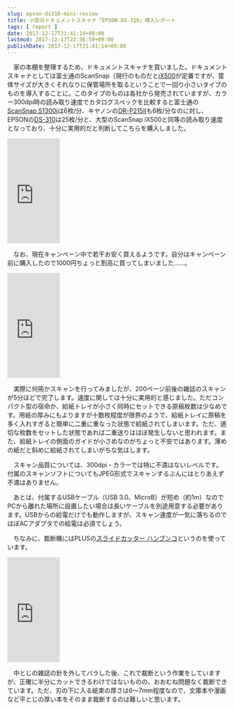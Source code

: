 ```yaml
---
slug: epson-ds310-mini-review
title: 小型のドキュメントスキャナ「EPSON DS-310」導入レポート
tags: [ report ]
date: 2017-12-17T21:41:14+09:00
lastmod: 2017-12-17T22:56:59+09:00
publishDate: 2017-12-17T21:41:14+09:00
---
```


　家の本棚を整理するため、ドキュメントスキャナを買いました。ドキュメントスキャナとしては富士通のScanSnap（現行のものだと[iX500](http://scansnap.fujitsu.com/jp/product/ix500/)が定番ですが、筐体サイズが大きくそれなりに保管場所を取るということで一回り小さいタイプのものを導入することに。このタイプのものは各社から発売されていますが、カラー300dpi時の読み取り速度でカタログスペックを比較すると富士通の[ScanSnap S1300i](http://scansnap.fujitsu.com/jp/product/s1300i/specification.html)は6枚/分、キヤノンの[DR-P215II](http://cweb.canon.jp/imageformula/lineup/p215ii/spec.html)も6枚/分なのに対し、EPSONの[DS-310](https://www.epson.jp/products/scanner/ds310/feature_2.htm)は25枚/分と、大型のScanSnap iX500と同等の読み取り速度となっており、十分に実用的だと判断してこちらを購入しました。

<iframe style="width:120px;height:240px;" marginwidth="0" marginheight="0" scrolling="no" frameborder="0" src="https://rcm-fe.amazon-adsystem.com/e/cm?ref=qf_sp_asin_til&t=hylom-22&m=amazon&o=9&p=8&l=as1&IS2=1&detail=1&asins=B01IALGUZY&linkId=0a0a4095a51d1af238bab77501e4bd9b&bc1=000000&lt1=_blank&fc1=333333&lc1=0066c0&bg1=ffffff&f=ifr"></iframe>

　なお、現在キャンペーン中で若干お安く買えるようです。自分はキャンペーン前に購入したので1000円ちょっと割高に買ってしまいました……。

<iframe style="width:120px;height:240px;" marginwidth="0" marginheight="0" scrolling="no" frameborder="0" src="https://rcm-fe.amazon-adsystem.com/e/cm?ref=qf_sp_asin_til&t=hylom-22&m=amazon&o=9&p=8&l=as1&IS2=1&detail=1&asins=B077ZJKP9M&linkId=5f1546085c879ba6642b53cf9595edf5&bc1=000000&lt1=_blank&fc1=333333&lc1=0066c0&bg1=ffffff&f=ifr"></iframe>

　実際に何冊かスキャンを行ってみましたが、200ページ前後の雑誌のスキャンが5分ほどで完了します。速度に関しては十分に実用的と感じました。ただコンパクト型の宿命か、給紙トレイが小さく同時にセットできる原稿枚数は少なめです。用紙の厚みにもよりますが十数枚程度が限界のようで、給紙トレイに原稿を多く入れすぎると簡単に二重に重なった状態で給紙されてしまいます。ただ、適切な枚数をセットした状態であれば二重送りはほぼ発生しないと思われます。また、給紙トレイの側面のガイドが小さめなのがちょっと不安ではあります。薄めの紙だと斜めに給紙されてしまいがちな気はします。

　スキャン品質については、300dpi・カラーでは特に不満はないレベルです。付属のスキャンソフトについてもJPEG形式でスキャンするぶんにはとりあえず不満はありません。

　あとは、付属するUSBケーブル（USB 3.0、MicroB）が短め（約1m）なのでPCから離れた場所に設置したい場合は長いケーブルを別途用意する必要があります。USBからの給電だけでも動作しますが、スキャン速度が一気に落ちるのでほぼACアダプタでの給電は必須でしょう。

　ちなみに、裁断機にはPLUSの[スライドカッター ハンブンコ](https://bungu.plus.co.jp/product/cut/papercutter/hanbunko/original.html)というのを使っています。

<iframe style="width:120px;height:240px;" marginwidth="0" marginheight="0" scrolling="no" frameborder="0" src="https://rcm-fe.amazon-adsystem.com/e/cm?ref=qf_sp_asin_til&t=hylom-22&m=amazon&o=9&p=8&l=as1&IS2=1&detail=1&asins=B01N5MIZYB&linkId=b913704deaf50470dba6919afde2df56&bc1=000000&lt1=_blank&fc1=333333&lc1=0066c0&bg1=ffffff&f=ifr"></iframe>

　中とじの雑誌の針を外してバラした後、これで裁断という作業をしていますが、正確に半分にカットできるわけではないものの、おおむね問題なく裁断できています。ただ、刃の下に入る紙束の厚さは6〜7mm程度なので、文庫本や漫画など平とじの厚い本をそのまま裁断するのは難しいと思います。

